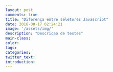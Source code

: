 ```yaml
---
layout: post
comments: true
title: "Diferença entre seletores Javascript"
date: 2018-08-17 02:24:21
image: '/assets/img/'
description: "Descricao de testes"
main-class:
color:
tags:
categories:
twitter_text:
introduction:
---
```


